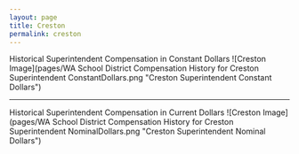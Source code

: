 ```yaml
---
layout: page
title: Creston
permalink: creston
---
```



Historical Superintendent Compensation in Constant Dollars
![Creston Image](pages/WA School District Compensation History for Creston Superintendent ConstantDollars.png "Creston Superintendent Constant Dollars")

___

Historical Superintendent Compensation in Current Dollars
![Creston Image](pages/WA School District Compensation History for Creston Superintendent NominalDollars.png "Creston Superintendent Nominal Dollars")
